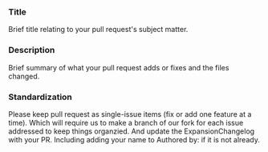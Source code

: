 ### Title
Brief title relating to your pull request's subject matter.

### Description
Brief summary of what your pull request adds or fixes and the files changed.

### Standardization
Please keep pull request as single-issue items (fix or add one feature at a time).  Which will require us to make a branch of our fork for each issue addressed to keep things organzied.
And update the ExpansionChangelog with your PR.  Including adding your name to Authored by: if it is not already.

